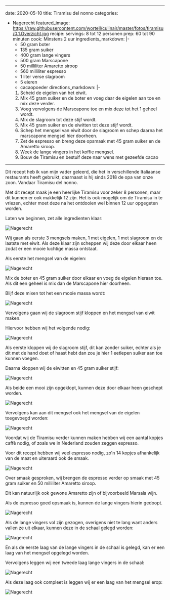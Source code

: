 ---
date: 2020-05-10
title: Tiramisu del nonno
categories:
  - Nagerecht
featured_image: https://raw.githubusercontent.com/wortell/culinair/master/fotos/tiramisu/0.1.Overzicht.jpg
recipe:
  servings: 8 tot 12 personen
  prep: 60 tot 90 minuten
  cook: Minstens 2 uur 
  ingredients_markdown: |-
    * 50 gram boter
    * 135 gram suiker
    * 400 gram lange vingers
    * 500 gram Marscapone
    * 50 milliliter Amaretto siroop 
    * 560 milliliter espresso
    * 1 liter verse slagroom
    * 5 eieren
    * cacaopoeder
  directions_markdown: |-
    1. Scheid de eigelen van het eiwit.
    2. Mix 45 gram suiker en de boter en voeg daar de eigelen aan toe en mix deze verder.
    3. Voeg vervolgens de Marscapone toe en mix deze tot het 1 geheel wordt.
    4. Mix de slagroom tot deze stijf wordt.
    5. Mix 45 gram suiker en de eiwitten tot deze stijf wordt.
    6. Schep het mengsel van eiwit door de slagroom en schep daarna het marscapone mengsel hier doorheen.
    7. Zet de espresso en breng deze opsmaak met 45 gram suiker en de Amaretto siroop.
    8. Week de lange vingers in het koffie mengsel.
    9. Bouw de Tiramisu en bestuif deze naar wens met gezeefde cacao
----
Dit recept heb ik van mijn vader geleerd, die het in verschillende Italiaanse restaurants heeft gebruikt, daarnaast is hij sinds 2018 de opa van onze zoon. Vandaar Tiramisu del nonno.

Met dit recept maak je een heerlijke Tiramisu voor zeker 8 personen, maar dit kunnen er ook makkelijk 12 zijn. Het is ook mogelijk om de Tiramisu in te vriezen, echter moet deze na het ontdooien wel binnen 12 uur opgegeten worden.

Laten we beginnen, zet alle ingredienten klaar:

![Nagerecht](https://raw.githubusercontent.com/wortell/culinair/master/fotos/tiramisu/1.1.ingredienten.jpg)

Wij gaan als eerste 3 mengsels maken, 1 met eigelen, 1 met slagroom en de laatste met eiwit. Als deze klaar zijn scheppen wij deze door elkaar heen zodat er een mooie luchtige massa ontstaat.

Als eerste het mengsel van de eigelen:

![Nagerecht](https://raw.githubusercontent.com/wortell/culinair/master/fotos/tiramisu/2.1.ingredienten.jpg)

Mix de boter en 45 gram suiker door elkaar en voeg de eigelen hieraan toe. Als dit een geheel is mix dan de Marscapone hier doorheen.

Blijf deze mixen tot het een mooie massa wordt:

![Nagerecht](https://raw.githubusercontent.com/wortell/culinair/master/fotos/tiramisu/2.2.mixen.jpg)

Vervolgens gaan wij de slagroom stijf kloppen en het mengsel van eiwit maken.

Hiervoor hebben wij het volgende nodig:

![Nagerecht](https://raw.githubusercontent.com/wortell/culinair/master/fotos/tiramisu/3.1.ingredienten.jpg)

Als eerste kloppen wij de slagroom stijf, dit kan zonder suiker, echter als je dit met de hand doet of haast hebt dan zou je hier 1 eetlepen suiker aan toe kunnen voegen.

Daarna kloppen wij de eiwitten en 45 gram suiker stijf:

![Nagerecht](https://raw.githubusercontent.com/wortell/culinair/master/fotos/tiramisu/3.2.mixen.jpg)

Als beide een mooi zijn opgeklopt, kunnen deze door elkaar heen geschept worden.

![Nagerecht](https://raw.githubusercontent.com/wortell/culinair/master/fotos/tiramisu/3.3.mengen.jpg)

Vervolgens kan aan dit mengsel ook het mengsel van de eigelen toegevoegd worden:

![Nagerecht](https://raw.githubusercontent.com/wortell/culinair/master/fotos/tiramisu/4.1.mengen.jpg)

Voordat wij de Tiramisu verder kunnen maken hebben wij een aantal kopjes caffè nodig, of zoals we in Nederland zouden zeggen espresso.

Voor dit recept hebben wij veel espresso nodig, zo'n 14 kopjes afhankelijk van de maat en uiteraard ook de smaak.

![Nagerecht](https://raw.githubusercontent.com/wortell/culinair/master/fotos/tiramisu/5.1.koffie.jpg)

Over smaak gesproken, wij brengen de espresso verder op smaak met 45 gram suiker en 50 milliliter Amaretto siroop. 

Dit kan natuurlijk ook gewone Amaretto zijn of bijvoorbeeld Marsala wijn.

Als de espresso goed opsmaak is, kunnen de lange vingers hierin gedoopt.

![Nagerecht](https://raw.githubusercontent.com/wortell/culinair/master/fotos/tiramisu/5.2.dopen.jpg)

Als de lange vingers vol zijn gezogen, overigens niet te lang want anders vallen ze uit elkaar, kunnen deze in de schaal gelegd worden:

![Nagerecht](https://raw.githubusercontent.com/wortell/culinair/master/fotos/tiramisu/5.3.bouwen.jpg)

En als de eerste laag van de lange vingers in de schaal is gelegd, kan er een laag van het mengsel opgelegd worden.

Vervolgens leggen wij een tweede laag lange vingers in de schaal:

![Nagerecht](https://raw.githubusercontent.com/wortell/culinair/master/fotos/tiramisu/5.4.bouwen.jpg)

Als deze laag ook compleet is leggen wij er een laag van het mengsel erop:

![Nagerecht](https://raw.githubusercontent.com/wortell/culinair/master/fotos/tiramisu/6.1.resultaat.jpg)


